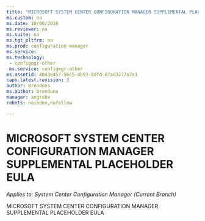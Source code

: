 ```yaml
---
title: "MICROSOFT SYSTEM CENTER CONFIGURATION MANAGER SUPPLEMENTAL PLACEHOLDER EULA | Microsoft Docs"
ms.custom: na
ms.date: 10/06/2016
ms.reviewer: na
ms.suite: na
ms.tgt_pltfrm: na
ms.prod: configuration-manager
ms.service:
ms.technology:
 - configmgr-other
 ms.service: configmgr-other
ms.assetid: 4043e457-56c5-4b93-8dfd-87ad3277a7a1
caps.latest.revision: 3
author: Brendunsms.author: brendunsmanager: angrobe
robots: noindex,nofollow

---
```

# MICROSOFT SYSTEM CENTER CONFIGURATION MANAGER SUPPLEMENTAL PLACEHOLDER EULA*Applies to: System Center Configuration Manager (Current Branch)*
MICROSOFT SYSTEM CENTER CONFIGURATION MANAGER SUPPLEMENTAL PLACEHOLDER EULA
